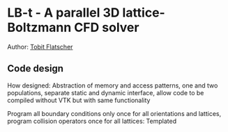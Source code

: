 # LB-t - A parallel 3D lattice-Boltzmann CFD solver

Author: [Tobit Flatscher](https://github.com/2b-t)

## Code design

How designed: Abstraction of memory and access patterns, one and two populations, separate static and dynamic interface, allow code to be compiled without VTK but with same functionality

Program all boundary conditions only once for all orientations and lattices, program collision operators once for all lattices: Templated
